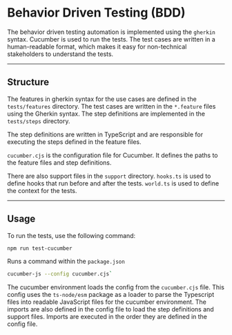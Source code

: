 # Behavior Driven Testing (BDD)

The behavior driven testing automation is implemented using the `gherkin` syntax.
Cucumber is used to run the tests. The test cases are written in a human-readable format, 
which makes it easy for non-technical stakeholders to understand the tests.

---

## Structure

The features in gherkin syntax for the use cases are defined in the `tests/features` directory.
The test cases are written in the `*.feature` files using the Gherkin syntax.
The step definitions are implemented in the `tests/steps` directory. 

The step definitions are written in TypeScript and are responsible for executing the steps defined in the feature files.

`cucumber.cjs` is the configuration file for Cucumber. It defines the paths to the feature files and step definitions.

There are also support files in the `support` directory.
`hooks.ts` is used to define hooks that run before and after the tests.
`world.ts` is used to define the context for the tests.

---

## Usage

To run the tests, use the following command:

```bash
npm run test-cucumber
```

Runs a command within the `package.json` 

```bash
cucumber-js --config cucumber.cjs`
```

The cucumber environment loads the config from the `cucumber.cjs` file.
This config uses the `ts-node/esm` package as a loader to parse the Typescript files into readable JavaScript files for the cucumber environment.
The imports are also defined in the config file to load the step definitions and support files. 
Imports are executed in the order they are defined in the config file.
